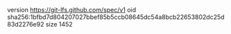 version https://git-lfs.github.com/spec/v1
oid sha256:1bfbd7d804207027bbef85b5ccb08645dc54a8bcb22653802dc25d83d2276e92
size 1452
